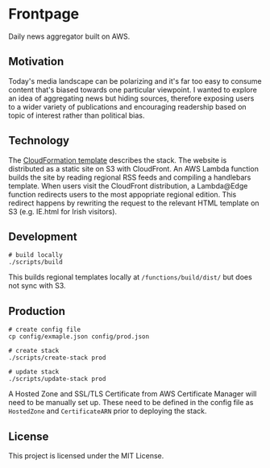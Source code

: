 # Frontpage

Daily news aggregator built on AWS.

## Motivation

Today's media landscape can be polarizing and it's far too easy to consume content that's biased towards one particular viewpoint. I wanted to explore an idea of aggregating news but hiding sources, therefore exposing users to a wider variety of publications and encouraging readership based on topic of interest rather than political bias.

## Technology

The [CloudFormation template](/template.yml) describes the stack. The website is distributed as a static site on S3 with CloudFront. An AWS Lambda function builds the site by reading regional RSS feeds and compiling a handlebars template. When users visit the CloudFront distribution, a Lambda@Edge function redirects users to the most appopriate regional edition. This redirect happens by rewriting the request to the relevant HTML template on S3 (e.g. IE.html for Irish visitors).

## Development

```shell
# build locally
./scripts/build
```

This builds regional templates locally at `/functions/build/dist/` but does not sync with S3.

## Production

```shell
# create config file
cp config/exmaple.json config/prod.json

# create stack
./scripts/create-stack prod

# update stack
./scripts/update-stack prod
```

A Hosted Zone and SSL/TLS Certificate from AWS Certificate Manager will need to be manually set up. These need to be defined in the config file as `HostedZone` and `CertificateARN` prior to deploying the stack.

## License

This project is licensed under the MIT License.
